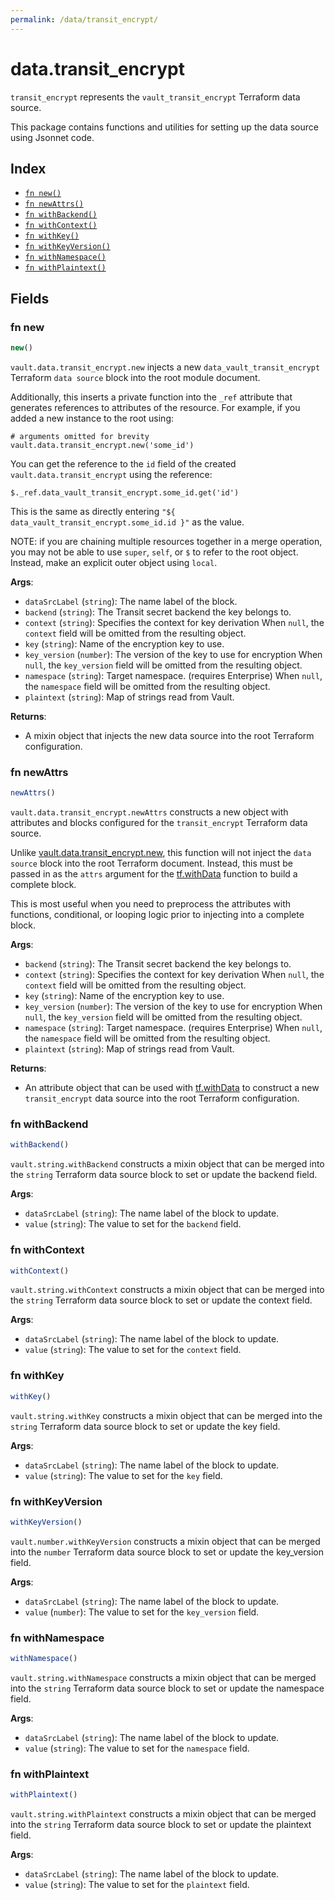 ```yaml
---
permalink: /data/transit_encrypt/
---
```


# data.transit_encrypt

`transit_encrypt` represents the `vault_transit_encrypt` Terraform data source.



This package contains functions and utilities for setting up the data source using Jsonnet code.


## Index

* [`fn new()`](#fn-new)
* [`fn newAttrs()`](#fn-newattrs)
* [`fn withBackend()`](#fn-withbackend)
* [`fn withContext()`](#fn-withcontext)
* [`fn withKey()`](#fn-withkey)
* [`fn withKeyVersion()`](#fn-withkeyversion)
* [`fn withNamespace()`](#fn-withnamespace)
* [`fn withPlaintext()`](#fn-withplaintext)

## Fields

### fn new

```ts
new()
```


`vault.data.transit_encrypt.new` injects a new `data_vault_transit_encrypt` Terraform `data source`
block into the root module document.

Additionally, this inserts a private function into the `_ref` attribute that generates references to attributes of the
resource. For example, if you added a new instance to the root using:

    # arguments omitted for brevity
    vault.data.transit_encrypt.new('some_id')

You can get the reference to the `id` field of the created `vault.data.transit_encrypt` using the reference:

    $._ref.data_vault_transit_encrypt.some_id.get('id')

This is the same as directly entering `"${ data_vault_transit_encrypt.some_id.id }"` as the value.

NOTE: if you are chaining multiple resources together in a merge operation, you may not be able to use `super`, `self`,
or `$` to refer to the root object. Instead, make an explicit outer object using `local`.

**Args**:
  - `dataSrcLabel` (`string`): The name label of the block.
  - `backend` (`string`): The Transit secret backend the key belongs to.
  - `context` (`string`): Specifies the context for key derivation When `null`, the `context` field will be omitted from the resulting object.
  - `key` (`string`): Name of the encryption key to use.
  - `key_version` (`number`): The version of the key to use for encryption When `null`, the `key_version` field will be omitted from the resulting object.
  - `namespace` (`string`): Target namespace. (requires Enterprise) When `null`, the `namespace` field will be omitted from the resulting object.
  - `plaintext` (`string`): Map of strings read from Vault.

**Returns**:
- A mixin object that injects the new data source into the root Terraform configuration.


### fn newAttrs

```ts
newAttrs()
```


`vault.data.transit_encrypt.newAttrs` constructs a new object with attributes and blocks configured for the `transit_encrypt`
Terraform data source.

Unlike [vault.data.transit_encrypt.new](#fn-new), this function will not inject the `data source`
block into the root Terraform document. Instead, this must be passed in as the `attrs` argument for the
[tf.withData](https://github.com/tf-libsonnet/core/tree/main/docs#fn-withdata) function to build a complete block.

This is most useful when you need to preprocess the attributes with functions, conditional, or looping logic prior to
injecting into a complete block.

**Args**:
  - `backend` (`string`): The Transit secret backend the key belongs to.
  - `context` (`string`): Specifies the context for key derivation When `null`, the `context` field will be omitted from the resulting object.
  - `key` (`string`): Name of the encryption key to use.
  - `key_version` (`number`): The version of the key to use for encryption When `null`, the `key_version` field will be omitted from the resulting object.
  - `namespace` (`string`): Target namespace. (requires Enterprise) When `null`, the `namespace` field will be omitted from the resulting object.
  - `plaintext` (`string`): Map of strings read from Vault.

**Returns**:
  - An attribute object that can be used with [tf.withData](https://github.com/tf-libsonnet/core/tree/main/docs#fn-withdata) to construct a new `transit_encrypt` data source into the root Terraform configuration.


### fn withBackend

```ts
withBackend()
```

`vault.string.withBackend` constructs a mixin object that can be merged into the `string`
Terraform data source block to set or update the backend field.



**Args**:
  - `dataSrcLabel` (`string`): The name label of the block to update.
  - `value` (`string`): The value to set for the `backend` field.


### fn withContext

```ts
withContext()
```

`vault.string.withContext` constructs a mixin object that can be merged into the `string`
Terraform data source block to set or update the context field.



**Args**:
  - `dataSrcLabel` (`string`): The name label of the block to update.
  - `value` (`string`): The value to set for the `context` field.


### fn withKey

```ts
withKey()
```

`vault.string.withKey` constructs a mixin object that can be merged into the `string`
Terraform data source block to set or update the key field.



**Args**:
  - `dataSrcLabel` (`string`): The name label of the block to update.
  - `value` (`string`): The value to set for the `key` field.


### fn withKeyVersion

```ts
withKeyVersion()
```

`vault.number.withKeyVersion` constructs a mixin object that can be merged into the `number`
Terraform data source block to set or update the key_version field.



**Args**:
  - `dataSrcLabel` (`string`): The name label of the block to update.
  - `value` (`number`): The value to set for the `key_version` field.


### fn withNamespace

```ts
withNamespace()
```

`vault.string.withNamespace` constructs a mixin object that can be merged into the `string`
Terraform data source block to set or update the namespace field.



**Args**:
  - `dataSrcLabel` (`string`): The name label of the block to update.
  - `value` (`string`): The value to set for the `namespace` field.


### fn withPlaintext

```ts
withPlaintext()
```

`vault.string.withPlaintext` constructs a mixin object that can be merged into the `string`
Terraform data source block to set or update the plaintext field.



**Args**:
  - `dataSrcLabel` (`string`): The name label of the block to update.
  - `value` (`string`): The value to set for the `plaintext` field.
